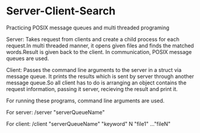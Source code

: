# Server-Client-Search
Practicing POSIX message queues and multi threaded programing

Server:
Takes request from clients and create a child process for each request.In multi threaded manner, it opens given files and finds the matched words.Result is given back to the client. In communication, POSIX message queues are used.

Client:
Passes the command line arguments to the server in a struct via message queue. It prints the results which is sent by server through another message queue.So all client has to do is arranging an object contains the request information, passing it server, recieving the result and print it.

For running these programs, command line arguments are used.

For server:  /server "serverQueueName" 

For client:  /client "serverQueueName" "keyword" N "file1" …"fileN"


